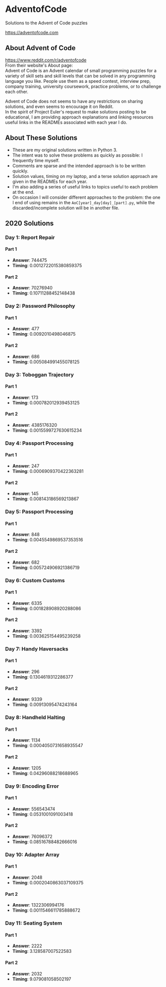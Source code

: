 # AdventofCode
Solutions to the Advent of Code puzzles

https://adventofcode.com  

## About Advent of Code
https://www.reddit.com/r/adventofcode  
From their website's About page:  
Advent of Code is an Advent calendar of small programming puzzles for a variety of skill sets and skill levels that can be solved in any programming language you like. People use them as a speed contest, interview prep, company training, university coursework, practice problems, or to challenge each other.  

Advent of Code does not seems to have any restrictions on sharing solutions, and even seems to encourage it on Reddit.  
In the spirit of Project Euler's request to make solutions posting to be educational, I am providing approach explanations and linking resources useful links in the READMEs associated with each year I do.

## About These Solutions
- These are my original solutions written in Python 3.
- The intent was to solve these problems as quickly as possible: I frequently time myself.
- Comments are sparse and the intended approach is to be written quickly.
- Solution values, timing on my laptop, and a terse solution approach are given in the READMEs for each year.
- I'm also adding a series of useful links to topics useful to each problem at the end.
- On occasion I will consider different approaches to the problem: the one I end of using remains in the ```AoC[year]_day[day]_[part].py```, while the discarded/incomplete solution will be in another file.

## 2020 Solutions
### Day 1: Report Repair
#### Part 1
- **Answer**: 744475  
- **Timing**: 0.0012722015380859375  
#### Part 2
- **Answer**: 70276940  
- **Timing**: 0.10711288452148438  

### Day 2: Password Philosophy
#### Part 1
- **Answer**: 477  
- **Timing**: 0.0092010498046875 
#### Part 2
- **Answer**: 686  
- **Timing**: 0.005084991455078125  

### Day 3: Toboggan Trajectory
#### Part 1
- **Answer**: 173  
- **Timing**: 0.000782012939453125  
#### Part 2
- **Answer**: 4385176320  
- **Timing**: 0.0015599727630615234  

### Day 4: Passport Processing
#### Part 1
- **Answer**: 247  
- **Timing**: 0.0006909370422363281  
#### Part 2
- **Answer**: 145  
- **Timing**: 0.008143186569213867  

### Day 5: Passport Processing
#### Part 1
- **Answer**: 848  
- **Timing**: 0.0045549869537353516  
#### Part 2
- **Answer**: 682  
- **Timing**: 0.005724906921386719  

### Day 6: Custom Customs
#### Part 1
- **Answer**: 6335  
- **Timing**: 0.001828908920288086  
#### Part 2
- **Answer**: 3392  
- **Timing**: 0.003625154495239258  

### Day 7: Handy Haversacks
#### Part 1
- **Answer**: 296  
- **Timing**: 0.1304619312286377  
#### Part 2
- **Answer**: 9339  
- **Timing**: 0.00913095474243164  

### Day 8: Handheld Halting
#### Part 1
- **Answer**: 1134  
- **Timing**: 0.0004050731658935547  
#### Part 2
- **Answer**: 1205  
- **Timing**: 0.04296088218688965  

### Day 9: Encoding Error
#### Part 1
- **Answer**: 556543474  
- **Timing**: 0.0531001091003418  
#### Part 2
- **Answer**: 76096372  
- **Timing**: 0.08516788482666016  

### Day 10: Adapter Array
#### Part 1
- **Answer**: 2048  
- **Timing**: 0.0002040863037109375  
#### Part 2
- **Answer**: 1322306994176  
- **Timing**: 0.0011546611785888672  

### Day 11: Seating System
#### Part 1
- **Answer**: 2222  
- **Timing**: 3.128587007522583  
#### Part 2
- **Answer**: 2032  
- **Timing**: 9.079081058502197  
